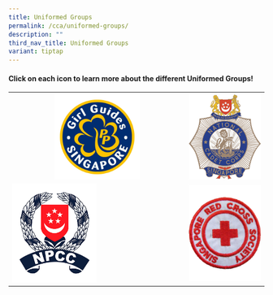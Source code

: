 ```yaml
---
title: Uniformed Groups
permalink: /cca/uniformed-groups/
description: ""
third_nav_title: Uniformed Groups
variant: tiptap
---
```

<h4><strong>Click on each icon to learn more about the different Uniformed Groups!</strong></h4>
<table style="minWidth: 50px">
<colgroup>
<col>
<col>
</colgroup>
<tbody>
<tr>
<th rowspan="1" colspan="1"><a class="isomer-image-wrapper" href="/cca/uniformed-groups/girl-guides/"><img style="width: 50%;" height="auto" width="100%" src="/images/girl%20guides%20logo.png"></a>
</th>
<th rowspan="1" colspan="1"><a class="isomer-image-wrapper" href="/cca/uniformed-groups/national-cadet-corps/"><img style="width: 100%;" height="auto" width="100%" src="/images/NCC%20Logo.png"></a>
</th>
</tr>
<tr>
<td rowspan="1" colspan="1"><a class="isomer-image-wrapper" href="/cca/uniformed-groups/national-police-cadet-corps/"><img style="width: 50%;" height="auto" width="100%" src="/images/NPCC%20logo.png"></a>
</td>
<td rowspan="1" colspan="1"><a class="isomer-image-wrapper" href="/cca/uniformed-groups/red-cross/"><img style="width: 100%;" height="auto" width="100%" src="/images/red%20cross%20logo.png"></a>
</td>
</tr>
</tbody>
</table>
<p></p>